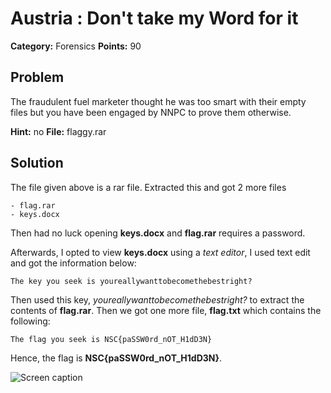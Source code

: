 # Austria : Don't take my Word for it
**Category:** Forensics
**Points:** 90


## Problem

The fraudulent fuel marketer thought he was too smart with their empty files but you have been engaged by NNPC to prove them otherwise.

**Hint:** no
**File:** flaggy.rar


## Solution
The file given above is a rar file. Extracted this and got 2 more files

```
- flag.rar
- keys.docx
```

Then had no luck opening **keys.docx** and **flag.rar** requires a password.

Afterwards, I opted to view **keys.docx** using a *text editor*, I used text edit and got the information below:

```
The key you seek is youreallywanttobecomethebestright?
```

Then used this key, *youreallywanttobecomethebestright?* to extract the contents of **flag.rar**. Then we got one more file, **flag.txt** which contains the following:

```
The flag you seek is NSC{paSSW0rd_nOT_H1dD3N}
```

Hence, the flag is **NSC{paSSW0rd_nOT_H1dD3N}**.

![Screen caption](assets/path-to-screen.png)